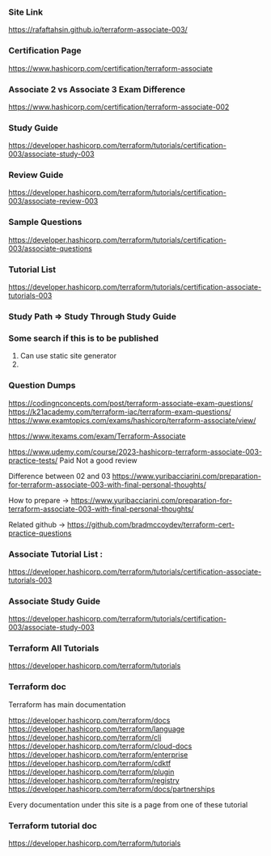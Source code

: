### Site Link

https://rafaftahsin.github.io/terraform-associate-003/


### Certification Page

https://www.hashicorp.com/certification/terraform-associate 

### Associate 2 vs Associate 3 Exam Difference

https://www.hashicorp.com/certification/terraform-associate-002

### Study Guide

https://developer.hashicorp.com/terraform/tutorials/certification-003/associate-study-003

### Review Guide

https://developer.hashicorp.com/terraform/tutorials/certification-003/associate-review-003

### Sample Questions

https://developer.hashicorp.com/terraform/tutorials/certification-003/associate-questions

### Tutorial List

https://developer.hashicorp.com/terraform/tutorials/certification-associate-tutorials-003

### Study Path => Study Through Study Guide

### Some search if this is to be published 

1. Can use static site generator
2. 

### Question Dumps

https://codingnconcepts.com/post/terraform-associate-exam-questions/
https://k21academy.com/terraform-iac/terraform-exam-questions/
https://www.examtopics.com/exams/hashicorp/terraform-associate/view/

https://www.itexams.com/exam/Terraform-Associate

https://www.udemy.com/course/2023-hashicorp-terraform-associate-003-practice-tests/ Paid Not a good review

Difference between 02 and 03 https://www.yuribacciarini.com/preparation-for-terraform-associate-003-with-final-personal-thoughts/

How to prepare -> https://www.yuribacciarini.com/preparation-for-terraform-associate-003-with-final-personal-thoughts/

Related github -> https://github.com/bradmccoydev/terraform-cert-practice-questions

### Associate Tutorial List :

https://developer.hashicorp.com/terraform/tutorials/certification-associate-tutorials-003


### Associate Study Guide

https://developer.hashicorp.com/terraform/tutorials/certification-003/associate-study-003

### Terraform All Tutorials

https://developer.hashicorp.com/terraform/tutorials

### Terraform doc

Terraform has main documentation

https://developer.hashicorp.com/terraform/docs
https://developer.hashicorp.com/terraform/language
https://developer.hashicorp.com/terraform/cli
https://developer.hashicorp.com/terraform/cloud-docs
https://developer.hashicorp.com/terraform/enterprise
https://developer.hashicorp.com/terraform/cdktf
https://developer.hashicorp.com/terraform/plugin
https://developer.hashicorp.com/terraform/registry
https://developer.hashicorp.com/terraform/docs/partnerships

Every documentation under this site is a page from one of these tutorial

### Terraform tutorial doc

https://developer.hashicorp.com/terraform/tutorials